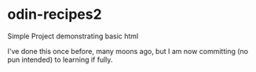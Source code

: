 # odin-recipes2

Simple Project demonstrating basic html

I've done this once before, many moons ago, but I am now committing (no pun intended) to learning if fully.
